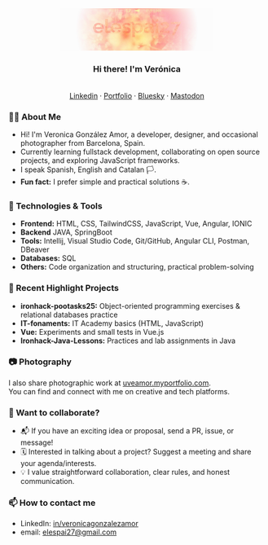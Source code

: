 <div align="center">
  <img src="./assets/banner1.jpg" width="300"/>
</div>

<h3 align="center"> Hi there! I'm Verónica </h3>
<p align="center">
<br>
  <a href="https://www.linkedin.com/in/veronicagonzalezamor-developer/">Linkedin</a> · <a href="https://uveamor.myportfolio.com/work">Portfolio</a> · <a href="https://@uveamor.bsky.social">Bluesky</a> · <a href="https://graphics.social/@uveamor">Mastodon</a>
</p>

### 🧑‍💻 About Me

- Hi! I'm Veronica González Amor, a developer, designer, and occasional photographer from Barcelona, Spain.
- Currently learning fullstack development, collaborating on open source projects, and exploring JavaScript frameworks.
- I speak Spanish, English and Catalan 🏳️.
- **Fun fact:** I prefer simple and practical solutions ☕.


### 🚀 Technologies & Tools

- **Frontend:** HTML, CSS, TailwindCSS, JavaScript, Vue, Angular, IONIC
- **Backend** JAVA, SpringBoot
- **Tools:** Intellij, Visual Studio Code, Git/GitHub, Angular CLI, Postman, DBeaver
- **Databases:** SQL
- **Others:** Code organization and structuring, practical problem-solving

### 🌱 Recent Highlight Projects

- **ironhack-pootasks25:** Object-oriented programming exercises & relational databases practice
- **IT-fonaments:** IT Academy basics (HTML, JavaScript)
- **Vue:** Experiments and small tests in Vue.js
- **Ironhack-Java-Lessons:** Practices and lab assignments in Java

### 📷 Photography

I also share photographic work at [uveamor.myportfolio.com](https://uveamor.myportfolio.com/work).  
You can find and connect with me on creative and tech platforms.

### 🤝 Want to collaborate?

- 📬 If you have an exciting idea or proposal, send a PR, issue, or message!
- 🗓️ Interested in talking about a project? Suggest a meeting and share your agenda/interests.
- 💡 I value straightforward collaboration, clear rules, and honest communication.

<!-- <div align="center">
  <img src="https://github-readme-stats.vercel.app/api?username=elespai27&show_icons=true&theme=radical" alt="github stats"/>
  <br>
  <img src="https://github-readme-streak-stats.herokuapp.com?user=elespai27&theme=radical&date_format=M%20j%5B%2C%20Y%5D" alt="github streak"/>
</div> -->

### 📫 How to contact me

- LinkedIn: [in/veronicagonzalezamor](https://linkedin.com/in/veronicagonzalezamor)
- email: elespai27@gmail.com